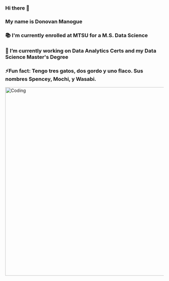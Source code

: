 ### Hi there 👋
### My name is Donovan Manogue
### :books: I'm currently enrolled at MTSU for a M.S. Data Science
### 🔭 I’m currently working on Data Analytics Certs and my Data Science Master's Degree
### ⚡Fun fact: Tengo tres gatos, dos gordo y uno flaco. Sus nombres Spencey, Mochi, y Wasabi.
<img align="left" alt="Coding" width="600" src="https://media2.giphy.com/media/zXmbOaTpbY6mA/giphy.gif?cid=6c09b9525tw8tyt6273s5v93v2ajm6f1ypt0j9l2543jv2nf&ep=v1_gifs_search&rid=giphy.gif&ct=g">
<!--
**DonovanManogue/DonovanManogue** is a ✨ _special_ ✨ repository because its `README.md` (this file) appears on your GitHub profile.

Here are some ideas to get you started:

- 🔭 I’m currently working on ...
- 🌱 I’m currently learning ...
- 👯 I’m looking to collaborate on ...
- 🤔 I’m looking for help with ...
- 💬 Ask me about ...
- 📫 How to reach me: ...
- 😄 Pronouns: ...
- ⚡ Fun fact: ...
-->
